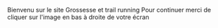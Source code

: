 Bienvenu sur le site Grossesse et trail running
Pour continuer merci de cliquer sur l'image en bas à droite de votre écran
